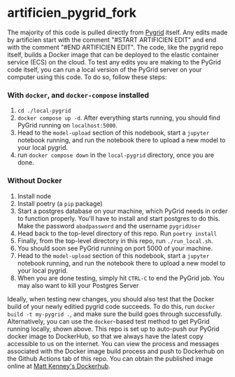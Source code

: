 # artificien_pygrid_fork

The majority of this code is pulled directly from [Pygrid](https://github.com/OpenMined/PyGrid) itself. Any edits made by artificien start with the comment "#START ARTIFICIEN EDIT" and end with the comment "#END ARTIFICIEN EDIT". The code, like the pygrid repo itself, builds a Docker image that can be deployed to the elastic container service (ECS) on the cloud. To test any edits you are making to the PyGrid code itself, you can run a local version of the PyGrid server on your computer using this code. To do so, follow these steps:

### With `docker`, and `docker-compose` installed

1. `cd ./local-pygrid`
2. `docker compose up -d`. After everything starts running, you should find PyGrid running on `localhost:5000`.
3. Head to the `model-upload` section of this nodebook, start a `jupyter` notebook running, and run the notebook there to upload a new model to your local pygrid.
4. run `docker compose down` in the `local-pygrid` directory, once you are done.

### Without Docker

1. Install node
2. Install poetry (a `pip` package)
3. Start a postgres database on your machine, which PyGrid needs in order to function properly. You'll have to install and start postgres to do this. Make the password `abadpassword` and the username `pygridUser`
4. Head back to the top-level directory of this repo. Run `poetry install`
5. Finally, from the top-level directory in this repo, run `./run_local.sh`.
6. You should soon see PyGrid running on port 5000 of your machine.
7. Head to the `model-upload` section of this nodebook, start a `jupyter` notebook running, and run the notebook there to upload a new model to your local pygrid.
8. When you are done testing, simply hit `CTRL-C` to end the PyGrid job. You may also want to kill your Postgres Server

Ideally, when testing new changes, you should also test that the Docker build of your newly editied pygrid code succeeds. To do this, run `docker build -t my-pygrid .`, and make sure the build goes through successfully. Alternatively, you can use the `docker`-based test method to get PyGrid running locally, shown above. This repo is set up to auto-push our PyGrid docker image to DockerHub, so that we always have the latest copy accessible to us on the internet. You can view the process and messages associated with the Docker image build process and push to Dockerhub on the Github Actions tab of this repo. You can obtain the published image online at [Matt Kenney's Dockerhub](https://hub.docker.com/r/mkenney1/artificien_pygrid).